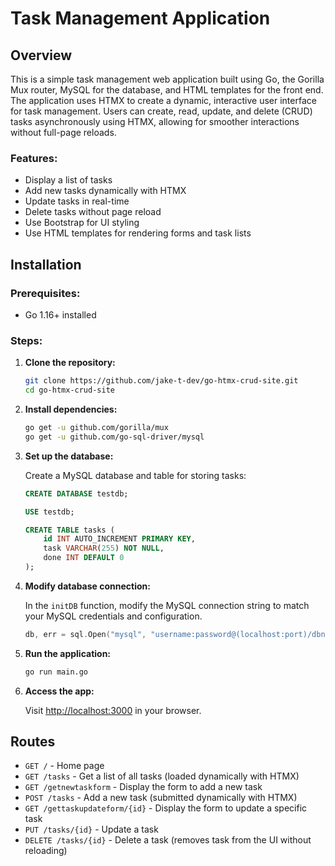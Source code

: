 # Task Management Application

## Overview

This is a simple task management web application built using Go, the Gorilla Mux router, MySQL for the database, and HTML templates for the front end. The application uses HTMX to create a dynamic, interactive user interface for task management. Users can create, read, update, and delete (CRUD) tasks asynchronously using HTMX, allowing for smoother interactions without full-page reloads.

### Features:
- Display a list of tasks
- Add new tasks dynamically with HTMX
- Update tasks in real-time
- Delete tasks without page reload
- Use Bootstrap for UI styling
- Use HTML templates for rendering forms and task lists

## Installation

### Prerequisites:
- Go 1.16+ installed

### Steps:

1. **Clone the repository:**

    ```bash
    git clone https://github.com/jake-t-dev/go-htmx-crud-site.git
    cd go-htmx-crud-site
    ```

2. **Install dependencies:**

    ```bash
    go get -u github.com/gorilla/mux
    go get -u github.com/go-sql-driver/mysql
    ```

3. **Set up the database:**

    Create a MySQL database and table for storing tasks:
    ```sql
    CREATE DATABASE testdb;

    USE testdb;

    CREATE TABLE tasks (
        id INT AUTO_INCREMENT PRIMARY KEY,
        task VARCHAR(255) NOT NULL,
        done INT DEFAULT 0
    );
    ```

4. **Modify database connection:**

    In the `initDB` function, modify the MySQL connection string to match your MySQL credentials and configuration.

    ```go
    db, err = sql.Open("mysql", "username:password@(localhost:port)/dbname")
    ```

5. **Run the application:**

    ```bash
    go run main.go
    ```

6. **Access the app:**

    Visit [http://localhost:3000](http://localhost:3000) in your browser.

## Routes

- `GET /` - Home page
- `GET /tasks` - Get a list of all tasks (loaded dynamically with HTMX)
- `GET /getnewtaskform` - Display the form to add a new task
- `POST /tasks` - Add a new task (submitted dynamically with HTMX)
- `GET /gettaskupdateform/{id}` - Display the form to update a specific task
- `PUT /tasks/{id}` - Update a task
- `DELETE /tasks/{id}` - Delete a task (removes task from the UI without reloading)